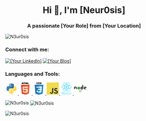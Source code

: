 <h1 align="center">Hi 👋, I'm [Neur0sis]</h1>
<h3 align="center">A passionate [Your Role] from [Your Location]</h3>

<p align="left"> <img src="https://komarev.com/ghpvc/?username=N3ur0sis&label=Profile%20views&color=0e75b6&style=flat" alt="N3ur0sis" /> </p>

<h3 align="left">Connect with me:</h3>
<p align="left">
<a href="www.linkedin.com/in/aymericrobert" target="blank"><img align="center" src="https://cdn.jsdelivr.net/npm/simple-icons@3.0.1/icons/linkedin.svg" alt="[Your LinkedIn]" height="30" width="40" /></a>
<a href="aymericrobert.fr" target="blank"><img align="center" src="https://cdn.jsdelivr.net/npm/simple-icons@3.0.1/icons/medium.svg" alt="[Your Blog]" height="30" width="40" /></a>
</p>

<h3 align="left">Languages and Tools:</h3>
<p align="left"> 
<a href="https://www.python.org" target="_blank"> <img src="https://raw.githubusercontent.com/devicons/devicon/master/icons/python/python-original.svg" alt="python" width="40" height="40"/> </a> 
<a href="https://www.w3.org/html/" target="_blank"> <img src="https://raw.githubusercontent.com/devicons/devicon/master/icons/html5/html5-original-wordmark.svg" alt="html5" width="40" height="40"/> </a> 
<a href="https://www.w3schools.com/css/" target="_blank"> <img src="https://raw.githubusercontent.com/devicons/devicon/master/icons/css3/css3-original-wordmark.svg" alt="css3" width="40" height="40"/> </a> 
<a href="https://developer.mozilla.org/en-US/docs/Web/JavaScript" target="_blank"> <img src="https://raw.githubusercontent.com/devicons/devicon/master/icons/javascript/javascript-original.svg" alt="javascript" width="40" height="40"/> </a> 
<a href="https://reactjs.org/" target="_blank"> <img src="https://raw.githubusercontent.com/devicons/devicon/master/icons/react/react-original-wordmark.svg" alt="react" width="40" height="40"/> </a> 
<a href="https://nodejs.org" target="_blank"> <img src="https://raw.githubusercontent.com/devicons/devicon/master/icons/nodejs/nodejs-original-wordmark.svg" alt="nodejs" width="40" height="40"/> </a> 
</p>

<p><img align="left" src="https://github-readme-stats.vercel.app/api/top-langs?username=N3ur0sis&show_icons=true&locale=en&layout=compact" alt="N3ur0sis" /></p>

<p>&nbsp;<img align="center" src="https://github-readme-stats.vercel.app/api?username=N3ur0sis&show_icons=true&locale=en" alt="N3ur0sis" /></p>

<p><img align="center" src="https://github-readme-streak-stats.herokuapp.com/?user=N3ur0sis&" alt="N3ur0sis" /></p>
